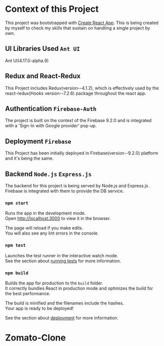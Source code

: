 # Context of this Project

This project was bootstrapped with [Create React App](https://github.com/facebook/create-react-app).
This is being created by myself to check my skills that sustain on handling a single project by own.

## UI Libraries Used `Ant UI`

Ant UI(4.17.0-alpha.9)

## Redux and React-Redux

This Project includes Redux(version--4.1.2), which is effectively used by the react-redux(Hooks version--7.2.6) package throughout the react app.

## Authentication `Firebase-Auth`

The project is built on the context of the Firebase 9.2.0 and is integrated with a 'Sign-In with Google provider' pop-up.

## Deployment `Firebase`

This Project has been initially deployed in Firebase(version--9.2.0) platform and it's being the same.

## Backend `Node.js` `Express.js` 

The backend for this project is being served by Node.js and Express.js . Firebase is integrated with them to provide the DB service.

### `npm start`

Runs the app in the development mode.\
Open [http://localhost:3000](http://localhost:3000) to view it in the browser.

The page will reload if you make edits.\
You will also see any lint errors in the console.

### `npm test`

Launches the test runner in the interactive watch mode.\
See the section about [running tests](https://facebook.github.io/create-react-app/docs/running-tests) for more information.

### `npm build`

Builds the app for production to the `build` folder.\
It correctly bundles React in production mode and optimizes the build for the best performance.

The build is minified and the filenames include the hashes.\
Your app is ready to be deployed!

See the section about [deployment](https://facebook.github.io/create-react-app/docs/deployment) for more information.


# Zomato-Clone
